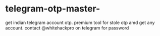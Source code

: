 # telegram-otp-master-
get indian telegram account otp.  premium tool for stole otp amd get any account. contact @whitehackpro on telegram for password

